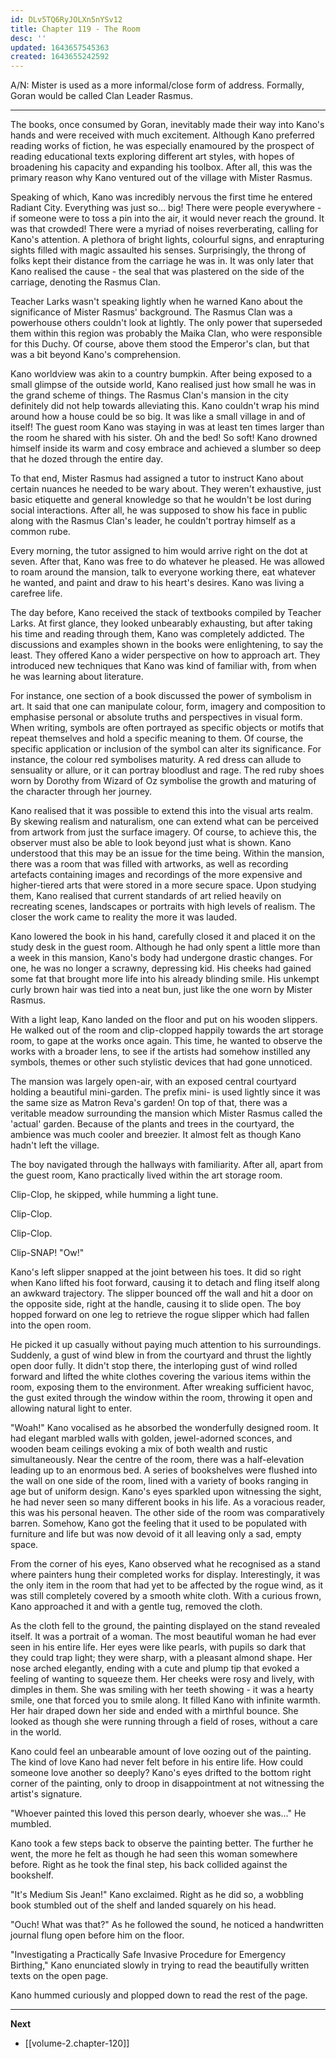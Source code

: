 ```yaml
---
id: DLv5TQ6RyJOLXn5nYSv12
title: Chapter 119 - The Room
desc: ''
updated: 1643657545363
created: 1643655242592
---
```


A/N: Mister is used as a more informal/close form of address. Formally, Goran would be called Clan Leader Rasmus.

____

The books, once consumed by Goran, inevitably made their way into Kano's hands and were received with much excitement. Although Kano preferred reading works of fiction, he was especially enamoured by the prospect of reading educational texts exploring different art styles, with hopes of broadening his capacity and expanding his toolbox. After all, this was the primary reason why Kano ventured out of the village with Mister Rasmus.

Speaking of which, Kano was incredibly nervous the first time he entered Radiant City. Everything was just so... big! There were people everywhere - if someone were to toss a pin into the air, it would never reach the ground. It was that crowded! There were a myriad of noises reverberating, calling for Kano's attention. A plethora of bright lights, colourful signs, and enrapturing sights filled with magic assaulted his senses. Surprisingly, the throng of folks kept their distance from the carriage he was in. It was only later that Kano realised the cause - the seal that was plastered on the side of the carriage, denoting the Rasmus Clan.

Teacher Larks wasn't speaking lightly when he warned Kano about the significance of Mister Rasmus' background. The Rasmus Clan was a powerhouse others couldn't look at lightly. The only power that superseded them within this region was probably the Maika Clan, who were responsible for this Duchy. Of course, above them stood the Emperor's clan, but that was a bit beyond Kano's comprehension.

Kano worldview was akin to a country bumpkin. After being exposed to a small glimpse of the outside world, Kano realised just how small he was in the grand scheme of things. The Rasmus Clan's mansion in the city definitely did not help towards alleviating this. Kano couldn't wrap his mind around how a house could be so big. It was like a small village in and of itself! The guest room Kano was staying in was at least ten times larger than the room he shared with his sister. Oh and the bed! So soft! Kano drowned himself inside its warm and cosy embrace and achieved a slumber so deep that he dozed through the entire day. 

To that end, Mister Rasmus had assigned a tutor to instruct Kano about certain nuances he needed to be wary about. They weren't exhaustive, just basic etiquette and general knowledge so that he wouldn't be lost during social interactions. After all, he was supposed to show his face in public along with the Rasmus Clan's leader, he couldn't portray himself as a common rube.

Every morning, the tutor assigned to him would arrive right on the dot at seven. After that, Kano was free to do whatever he pleased. He was allowed to roam around the mansion, talk to everyone working there, eat whatever he wanted, and paint and draw to his heart's desires. Kano was living a carefree life.

The day before, Kano received the stack of textbooks compiled by Teacher Larks. At first glance, they looked unbearably exhausting, but after taking his time and reading through them, Kano was completely addicted. The discussions and examples shown in the books were enlightening, to say the least. They offered Kano a wider perspective on how to approach art. They introduced new techniques that Kano was kind of familiar with, from when he was learning about literature.

For instance, one section of a book discussed the power of symbolism in art. It said that one can manipulate colour, form, imagery and composition to emphasise personal or absolute truths and perspectives in visual form. When writing, symbols are often portrayed as specific objects or motifs that repeat themselves and hold a specific meaning to them. Of course, the specific application or inclusion of the symbol can alter its significance. For instance, the colour red symbolises maturity. A red dress can allude to sensuality or allure, or it can portray bloodlust and rage. The red ruby shoes worn by Dorothy from Wizard of Oz symbolise the growth and maturing of the character through her journey.

Kano realised that it was possible to extend this into the visual arts realm. By skewing realism and naturalism, one can extend what can be perceived from artwork from just the surface imagery. Of course, to achieve this, the observer must also be able to look beyond just what is shown. Kano understood that this may be an issue for the time being. Within the mansion, there was a room that was filled with artworks, as well as recording artefacts containing images and recordings of the more expensive and higher-tiered arts that were stored in a more secure space. Upon studying them, Kano realised that current standards of art relied heavily on recreating scenes, landscapes or portraits with high levels of realism. The closer the work came to reality the more it was lauded.

Kano lowered the book in his hand, carefully closed it and placed it on the study desk in the guest room. Although he had only spent a little more than a week in this mansion, Kano's body had undergone drastic changes. For one, he was no longer a scrawny, depressing kid. His cheeks had gained some fat that brought more life into his already blinding smile. His unkempt curly brown hair was tied into a neat bun, just like the one worn by Mister Rasmus.

With a light leap, Kano landed on the floor and put on his wooden slippers. He walked out of the room and clip-clopped happily towards the art storage room, to gape at the works once again. This time, he wanted to observe the works with a broader lens, to see if the artists had somehow instilled any symbols, themes or other such stylistic devices that had gone unnoticed.

The mansion was largely open-air, with an exposed central courtyard holding a beautiful mini-garden. The prefix mini- is used lightly since it was the same size as Matron Reva's garden! On top of that, there was a veritable meadow surrounding the mansion which Mister Rasmus called the 'actual' garden. Because of the plants and trees in the courtyard, the ambience was much cooler and breezier. It almost felt as though Kano hadn't left the village.

The boy navigated through the hallways with familiarity. After all, apart from the guest room, Kano practically lived within the art storage room. 

Clip-Clop, he skipped, while humming a light tune.

Clip-Clop.

Clip-Clop.

Clip-SNAP! "Ow!"

Kano's left slipper snapped at the joint between his toes. It did so right when Kano lifted his foot forward, causing it to detach and fling itself along an awkward trajectory. The slipper bounced off the wall and hit a door on the opposite side, right at the handle, causing it to slide open. The boy hopped forward on one leg to retrieve the rogue slipper which had fallen into the open room.

He picked it up casually without paying much attention to his surroundings. Suddenly, a gust of wind blew in from the courtyard and thrust the lightly open door fully. It didn't stop there, the interloping gust of wind rolled forward and lifted the white clothes covering the various items within the room, exposing them to the environment. After wreaking sufficient havoc, the gust exited through the window within the room, throwing it open and allowing natural light to enter.

"Woah!" Kano vocalised as he absorbed the wonderfully designed room. It had elegant marbled walls with golden, jewel-adorned sconces, and wooden beam ceilings evoking a mix of both wealth and rustic simultaneously. Near the centre of the room, there was a half-elevation leading up to an enormous bed. A series of bookshelves were flushed into the wall on one side of the room, lined with a variety of books ranging in age but of uniform design. Kano's eyes sparkled upon witnessing the sight, he had never seen so many different books in his life. As a voracious reader, this was his personal heaven. The other side of the room was comparatively barren. Somehow, Kano got the feeling that it used to be populated with furniture and life but was now devoid of it all leaving only a sad, empty space.

From the corner of his eyes, Kano observed what he recognised as a stand where painters hung their completed works for display. Interestingly, it was the only item in the room that had yet to be affected by the rogue wind, as it was still completely covered by a smooth white cloth. With a curious frown, Kano approached it and with a gentle tug, removed the cloth.

As the cloth fell to the ground, the painting displayed on the stand revealed itself. It was a portrait of a woman. The most beautiful woman he had ever seen in his entire life. Her eyes were like pearls, with pupils so dark that they could trap light; they were sharp, with a pleasant almond shape. Her nose arched elegantly, ending with a cute and plump tip that evoked a feeling of wanting to squeeze them. Her cheeks were rosy and lively, with dimples in them. She was smiling with her teeth showing - it was a hearty smile, one that forced you to smile along. It filled Kano with infinite warmth. Her hair draped down her side and ended with a mirthful bounce. She looked as though she were running through a field of roses, without a care in the world.

Kano could feel an unbearable amount of love oozing out of the painting. The kind of love Kano had never felt before in his entire life. How could someone love another so deeply? Kano's eyes drifted to the bottom right corner of the painting, only to droop in disappointment at not witnessing the artist's signature.

"Whoever painted this loved this person dearly, whoever she was..." He mumbled.

Kano took a few steps back to observe the painting better. The further he went, the more he felt as though he had seen this woman somewhere before. Right as he took the final step, his back collided against the bookshelf.

"It's Medium Sis Jean!" Kano exclaimed. Right as he did so, a wobbling book stumbled out of the shelf and landed squarely on his head.

"Ouch! What was that?" As he followed the sound, he noticed a handwritten journal flung open before him on the floor.

"Investigating a Practically Safe Invasive Procedure for Emergency Birthing," Kano enunciated slowly in trying to read the beautifully written texts on the open page.

Kano hummed curiously and plopped down to read the rest of the page.

____

**Next**
* [[volume-2.chapter-120]]